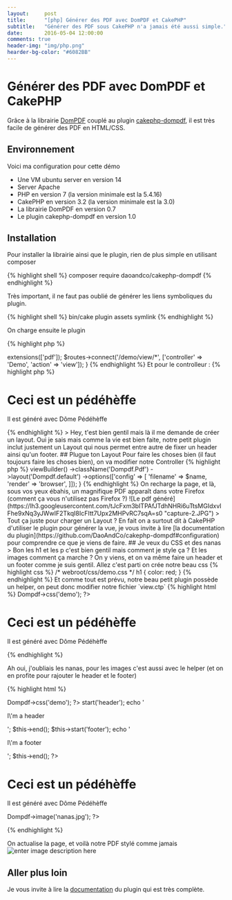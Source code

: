 ```yaml
---
layout:     post
title:      "[php] Générer des PDF avec DomPDF et CakePHP"
subtitle:   "Générer des PDF sous CakePHP n'a jamais été aussi simple."
date:       2016-05-04 12:00:00
comments: true
header-img: "img/php.png"
hearder-bg-color: "#6082BB"
---
```


# Générer des PDF avec DomPDF et CakePHP
Grâce à la librairie [DomPDF](https://github.com/dompdf/dompdf) couplé au plugin [cakephp-dompdf](https://github.com/DaoAndCo/cakephp-dompdf), il est très facile de générer des PDF en HTML/CSS.

## Environnement
Voici ma configuration pour cette démo

- Une VM ubuntu server en version 14
- Server Apache
- PHP en version 7 (la version minimale est la 5.4.16)
- CakePHP en version 3.2 (la version minimale est la 3.0)
- La librairie DomPDF en version 0.7
- Le plugin cakephp-dompdf en version 1.0

## Installation
Pour installer la librairie ainsi que le plugin, rien de plus simple en utilisant composer

{% highlight shell %}
composer require daoandco/cakephp-dompdf
{% endhighlight %}

Très important, il ne faut pas oublié de générer les liens symboliques du plugin.

{% highlight shell %}
bin/cake plugin assets symlink
{% endhighlight %}

On charge ensuite le plugin

{% highlight php %}
<?php
// config/bootstrap.php

Plugin::load('Dompdf');
{% endhighlight %}

## En route pour l'aventure
Le plus simple pour générer les PDF est d'écouter les urls afin de traiter l'extension `.pdf` ([Documentation](http://book.cakephp.org/3.0/fr/development/routing.html#routing-des-extensions-de-fichier))

On va donc, pour l'exemple définir une ~~auto~~ route.

{% highlight php %}
<?php
Router::scope('/', function (RouteBuilder $routes) {
  $routes->extensions(['pdf']);
  $routes->connect('/demo/view/*', ['controller' => 'Demo', 'action' => 'view']);
}
{% endhighlight %}

Et pour le controlleur :

{% highlight php %}
<?php
// scr/Controller/DemoController.php

namespace App\Controller;

class DemoController extends AppController {

  public function view($name) {

  }
}
{% endhighlight %}

On teste notre route http://localhost/demo/view/test.pdf et **bim!!!**

![Template is missing](https://lh3.googleusercontent.com/87TellwMnUAMrKZfakHSiIqnmuxd9fGbRzKS4B--_XAqaC7X9wDa00-i5rFXesNMtaWSrGcY8Q=s0 "capture-1.JPG")

Ne vous inquiétez pas, c'est normal, pas de panique on a pas encore créé notre template.

## J'ai view un PDF

Comme on écoute toujours la maîtresse et que l'on est bien sage, on va créer notre fichier `view.ctp` dans `Demo/pdf/view.ctp`

{% highlight html %}
<!-- src/Template/Demo/pdf/view.ctp -->

<h1>Ceci est un pédéhèffe</h1>

<p>Il est généré avec Dôme Pédéhèffe</p>
{% endhighlight %}

> Hey, t'est bien gentil mais là il me demande de créer un layout.

Oui je sais mais comme la vie est bien faite, notre petit plugin inclut justement un Layout qui nous permet entre autre de fixer un header ainsi qu'un footer.

## Plugue ton Layout

Pour faire les choses bien (il faut toujours faire les choses bien), on va modifier notre Controller

{% highlight php %}
<?php
public function view($name) {

  $this->viewBuilder()
    ->className('Dompdf.Pdf')
    ->layout('Dompdf.default')
    ->options(['config' => [
      'filename' => $name,
      'render' => 'browser',
  ]]);
}
{% endhighlight %}

On recharge la page, et là, sous vos yeux ébahis, un magnifique PDF apparaît dans votre Firefox (comment ça vous n'utilisez pas Firefox ?)

![Le pdf généré](https://lh3.googleusercontent.com/tJcFxm3bITPAfJTdhNHRi6uTtsMGIdxvIFhe9xNq3yJWwIF2TkqI8IcFItt7Upx2MHPvRC7sqA=s0 "capture-2.JPG")

> Tout ça juste pour charger un Layout ?

En fait on a surtout dit à CakePHP d'utiliser le plugin pour générer la vue, je vous invite à lire [la documentation du plugin](https://github.com/DaoAndCo/cakephp-dompdf#configuration) pour comprendre ce que je viens de faire.

## Je veux du CSS et des nanas

> Bon les h1 et les p c'est bien gentil mais comment je style ça ? Et les images comment ça marche ?

On y viens, et on va même faire un header et un footer comme je suis gentil.

Allez c'est parti on crée notre beau css

{% highlight css %}
/* webroot/css/demo.css */

h1 {
  color: red;
}
{% endhighlight %}

Et comme tout est prévu, notre beau petit plugin possède un helper, on peut donc modifier notre fichier `view.ctp`

{% highlight html %}
<!-- src/Template/Demo/pdf/view.ctp -->

<?= $this->Dompdf->css('demo'); ?>

<h1>Ceci est un pédéhèffe</h1>

<p>Il est généré avec Dôme Pédéhèffe</p>
{% endhighlight %}

Ah oui, j'oubliais les nanas, pour les images c'est aussi avec le helper (et on en profite pour rajouter le header et le footer)

{% highlight html %}
<!-- src/Template/Demo/pdf/view.ctp -->

<?= $this->Dompdf->css('demo'); ?>

<?php
$this->start('header');
  echo '<p>I\'m a header</p>';
$this->end();

$this->start('footer');
  echo '<p>I\'m a footer</p>';
$this->end();
?>

<h1>Ceci est un pédéhèffe</h1>

<p>Il est généré avec Dôme Pédéhèffe</p>

<?= $this->Dompdf->image('nanas.jpg'); ?>
{% endhighlight %}

On actualise la page, et voilà notre PDF stylé comme jamais
![enter image description here](https://lh3.googleusercontent.com/4zy5TzBYp6cT4PDG_S7-V7yzX9J5BIyze5Uj-fHTpJBN7XY0NymbLGRjkvQedxVNIx9Dm6RYwg=s0 "capture-3.JPG")

## Aller plus loin
Je vous invite à lire la [documentation](https://github.com/DaoAndCo/cakephp-dompdf) du plugin qui est très complète.